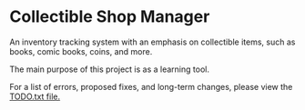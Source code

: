 # Collectible Shop Manager

An inventory tracking system with an emphasis on collectible items, such as books, comic books, coins, and more. 

The main purpose of this project is as a learning tool.

For a list of errors, proposed fixes, and long-term changes, please view the [TODO.txt file.](https://github.com/ajoh504/CollectibleShopManager/blob/master/CollectibleShopManager/TODO.txt) 
